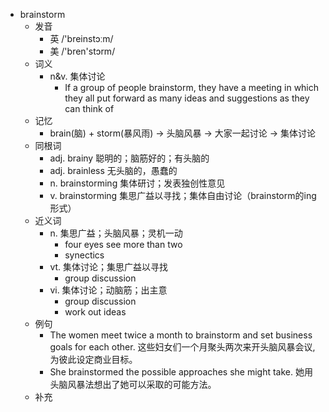 - brainstorm
  - 发音
    - 英 /'breinstɔːm/
    - 美 /'bren'stɔrm/
  - 词义
    - n&v. 集体讨论
      - If a group of people brainstorm, they have a meeting in which they all put forward as many ideas and suggestions as they can think of
  - 记忆
    - brain(脑) + storm(暴风雨) → 头脑风暴 → 大家一起讨论 → 集体讨论
  - 同根词
    - adj. brainy 聪明的；脑筋好的；有头脑的
    - adj. brainless 无头脑的，愚蠢的
    - n. brainstorming 集体研讨；发表独创性意见
    - v. brainstorming 集思广益以寻找；集体自由讨论（brainstorm的ing形式）
  - 近义词
    - n. 集思广益；头脑风暴；灵机一动
      - four eyes see more than two
      - synectics
    - vt. 集体讨论；集思广益以寻找
      - group discussion
    - vi. 集体讨论；动脑筋；出主意
      - group discussion
      - work out ideas
  - 例句
    - The women meet twice a month to brainstorm and set business goals for each other. 这些妇女们一个月聚头两次来开头脑风暴会议,为彼此设定商业目标。
    - She brainstormed the possible approaches she might take. 她用头脑风暴法想出了她可以采取的可能方法。
  - 补充